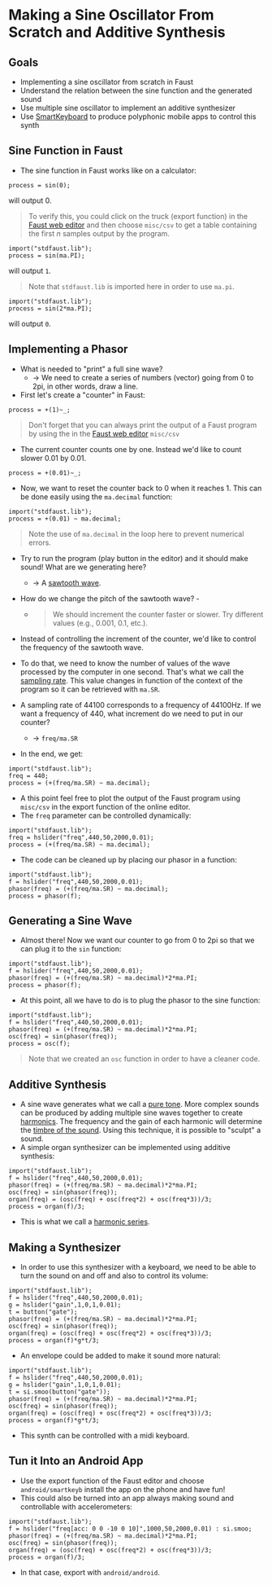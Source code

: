 # Making a Sine Oscillator From Scratch and Additive Synthesis

## Goals

* Implementing a sine oscillator from scratch in Faust
* Understand the relation between the sine function and the generated sound
* Use multiple sine oscillator to implement an additive synthesizer
* Use [SmartKeyboard](https://github.com/grame-cncm/faust/tree/master-dev/architecture/smartKeyboard) to produce polyphonic mobile apps to control this synth

## Sine Function in Faust

* The sine function in Faust works like on a calculator:

<!-- faust-run -->
```
process = sin(0);
```
<!-- /faust-run -->

will output 0.

> To verify this, you could click on the truck (export function) in the [Faust web editor](https://faust.grame.fr/tools/editor/) and then choose `misc/csv` to get a table containing the first *n* samples output by the program.

<!-- faust-run -->
```
import("stdfaust.lib");
process = sin(ma.PI);
```
<!-- /faust-run -->

will output `1`.

> Note that `stdfaust.lib` is imported here in order to use `ma.pi`. 

<!-- faust-run -->
```
import("stdfaust.lib");
process = sin(2*ma.PI);
```
<!-- /faust-run -->

will output `0`.

<!-- May be give a few more example with 3pi, 4pi, etc. -->

## Implementing a Phasor

* What is needed to "print" a full sine wave? 
    * -> We need to create a series of numbers (vector) going from 0 to 2pi, in other words, draw a line.
* First let's create a "counter" in Faust:

<!-- faust-run -->
```
process = +(1)~_;
``` 
<!-- /faust-run -->

> Don't forget that you can always print the output of a Faust program by using the in the [Faust web editor](https://faust.grame.fr/tools/editor/) `misc/csv`

* The current counter counts one by one. Instead we'd like to count slower 0.01
by 0.01.


<!-- faust-run -->
```
process = +(0.01)~_;
```

<!-- /faust-run -->

* Now, we want to reset the counter back to 0 when it reaches 1. This can be
done easily using the `ma.decimal` function:

<!-- faust-run -->
```
import("stdfaust.lib");
process = +(0.01) ~ ma.decimal;
```
<!-- /faust-run -->

> Note the use of `ma.decimal` in the loop here to prevent numerical errors.

* Try to run the program (play button in the editor) and it should make sound! What are we generating here?
    * -> A [sawtooth wave](https://en.wikipedia.org/wiki/Sawtooth_wave). 
* How do we change the pitch of the sawtooth wave? -
    * > We should increment the counter faster or slower. Try different values (e.g., 0.001, 0.1, etc.).

* Instead of controlling the increment of the counter, we'd like to control the
frequency of the sawtooth wave.  <!-- What's a frequency? Show how it impacts the generated wave.-->
* To do that, we need to know the number of values of the wave processed by the
computer in one second. That's what we call the [sampling rate](https://en.wikipedia.org/wiki/Sampling_(signal_processing)). <!-- INSIST ON WHAT IT IS.--> This value changes in function of the context of the program so it can be 
retrieved with `ma.SR`. 
* A sampling rate of 44100 corresponds to a frequency of 44100Hz. If we want a
frequency of 440, what increment do we need to put in our counter?
    * -> `freq/ma.SR`
* In the end, we get:

<!-- faust-run -->
```
import("stdfaust.lib");
freq = 440;
process = (+(freq/ma.SR) ~ ma.decimal);
```
<!-- /faust-run -->

* A this point feel free to plot the output of the Faust program using `misc/csv` in the export function of the online editor.
* The `freq` parameter can be controlled dynamically:

<!-- faust-run -->
```
import("stdfaust.lib");
freq = hslider("freq",440,50,2000,0.01);
process = (+(freq/ma.SR) ~ ma.decimal);
```
<!-- /faust-run -->

* The code can be cleaned up by placing our phasor in a function:

<!-- faust-run -->
```
import("stdfaust.lib");
f = hslider("freq",440,50,2000,0.01);
phasor(freq) = (+(freq/ma.SR) ~ ma.decimal);
process = phasor(f);
```
<!-- /faust-run -->

## Generating a Sine Wave

* Almost there! Now we want our counter to go from 0 to 2pi so that we can plug
it to the `sin` function:

<!-- faust-run -->
```
import("stdfaust.lib");
f = hslider("freq",440,50,2000,0.01);
phasor(freq) = (+(freq/ma.SR) ~ ma.decimal)*2*ma.PI;
process = phasor(f);
```
<!-- /faust-run -->

* At this point, all we have to do is to plug the phasor to the sine function:

<!-- faust-run -->
```
import("stdfaust.lib");
f = hslider("freq",440,50,2000,0.01);
phasor(freq) = (+(freq/ma.SR) ~ ma.decimal)*2*ma.PI;
osc(freq) = sin(phasor(freq));
process = osc(f);
```
<!-- /faust-run -->

> Note that we created an `osc` function in order to have a cleaner code.

## Additive Synthesis

* A sine wave generates what we call a [pure tone](https://en.wikipedia.org/wiki/Pure_tone). More complex sounds can be
produced by adding multiple sine waves together to create [harmonics](https://en.wikipedia.org/wiki/Harmonic). The frequency and the gain 
of each harmonic will determine the [timbre of the sound](https://en.wikipedia.org/wiki/Timbre). Using this technique, it is 
possible to "sculpt" a sound.
* A simple organ synthesizer can be implemented using additive synthesis:

<!-- faust-run -->
```
import("stdfaust.lib");
f = hslider("freq",440,50,2000,0.01);
phasor(freq) = (+(freq/ma.SR) ~ ma.decimal)*2*ma.PI;
osc(freq) = sin(phasor(freq));
organ(freq) = (osc(freq) + osc(freq*2) + osc(freq*3))/3;
process = organ(f)/3;
``` 
<!-- /faust-run -->

* This is what we call a [harmonic series](https://en.wikipedia.org/wiki/Harmonic_series_(mathematics)).

## Making a Synthesizer

* In order to use this synthesizer with a keyboard, we need to be able to turn
the sound on and off and also to control its volume:

<!-- faust-run -->
```
import("stdfaust.lib");
f = hslider("freq",440,50,2000,0.01);
g = hslider("gain",1,0,1,0.01);
t = button("gate");
phasor(freq) = (+(freq/ma.SR) ~ ma.decimal)*2*ma.PI;
osc(freq) = sin(phasor(freq));
organ(freq) = (osc(freq) + osc(freq*2) + osc(freq*3))/3;
process = organ(f)*g*t/3;
```
<!-- /faust-run -->

* An envelope could be added to make it sound more natural:

<!-- faust-run -->
```
import("stdfaust.lib");
f = hslider("freq",440,50,2000,0.01);
g = hslider("gain",1,0,1,0.01);
t = si.smoo(button("gate"));
phasor(freq) = (+(freq/ma.SR) ~ ma.decimal)*2*ma.PI;
osc(freq) = sin(phasor(freq));
organ(freq) = (osc(freq) + osc(freq*2) + osc(freq*3))/3;
process = organ(f)*g*t/3;
```
<!-- /faust-run -->

* This synth can be controlled with a midi keyboard.

## Tun it Into an Android App

* Use the export function of the Faust editor and choose `android/smartkeyb`
install the app on the phone and have fun!
* This could also be turned into an app always making sound and controllable
with accelerometers:

```
import("stdfaust.lib");
f = hslider("freq[acc: 0 0 -10 0 10]",1000,50,2000,0.01) : si.smoo;
phasor(freq) = (+(freq/ma.SR) ~ ma.decimal)*2*ma.PI;
osc(freq) = sin(phasor(freq));
organ(freq) = (osc(freq) + osc(freq*2) + osc(freq*3))/3;
process = organ(f)/3;
```

* In that case, export with `android/android`.
